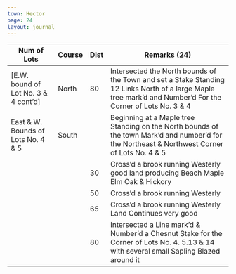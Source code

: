 ```yaml
---
town: Hector
page: 24
layout: journal
---
```


| Num of Lots | Course | Dist | Remarks (24) |
|-|-|-|-|
| [E.W. bound of Lot No. 3 & 4 cont’d] | North | 80 | Intersected the North bounds of the Town and set a Stake Standing 12 Links North of a large Maple tree mark’d and Number’d For the Corner of Lots No. 3 & 4 |
| East & W. Bounds of Lots No. 4 & 5 | South | | Beginning at a Maple tree Standing on the North bounds of the town Mark’d and number’d for the Northeast & Northwest Corner of Lots No. 4 & 5 |
| | | 30 | Cross’d a brook running Westerly good land producing Beach Maple Elm Oak & Hickory |
| | | 50 | Cross’d a brook running Westerly |
| | | 65 | Cross’d a brook running Westerly Land Continues very good |
| | | 80 | Intersected a Line mark’d & Number’d a Chesnut Stake for the Corner of Lots No. 4. 5.13 & 14 with several small Sapling Blazed around it |
